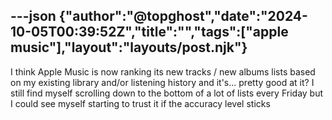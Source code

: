 ---json
{"author":"@topghost","date":"2024-10-05T00:39:52Z","title":"","tags":["apple music"],"layout":"layouts/post.njk"}
---
I think Apple Music is now ranking its new tracks / new albums lists based on my existing library and/or listening history and it&#x27;s... pretty good at it? I still find myself scrolling down to the bottom of a lot of lists every Friday but I could see myself starting to trust it if the accuracy level sticks
